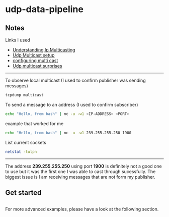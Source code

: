 # udp-data-pipeline

## Notes


Links I used
- [Understanding Ip Multicasting](http://www.steves-internet-guide.com/introduction-multicasting/)
- [Udp Multicast setup](https://lcm-proj.github.io/lcm/content/multicast-setup.html)
- [configuring multi cast](https://www.reddit.com/r/networking/comments/ouarlx/configuring_multicast/)
- [Udp multicast surprises](https://rg3.name/201504241907.html)
---

To observe local multicast (I used to confirm publisher was sending messages)
```bash
tcpdump multicast
```
To send a message to an address (I used to confirm subscriber)
```bash
echo "Hello, from bash" | nc -u -w1 <IP-ADDRESS> <PORT>
```
example that worked for me
```bash
echo "Hello, from bash" | nc -u -w1 239.255.255.250 1900
```

List current sockets
```bash
netstat -tulpn
```
---

The address **239.255.255.250** using port **1900** is definitely not a good one to use but it was the first one I was able to cast through sucessfully. The biggest issue is I am receiving messages that are not form my publisher. 

## Get started



```rust

```

For more advanced examples, please have a look at the following section.

